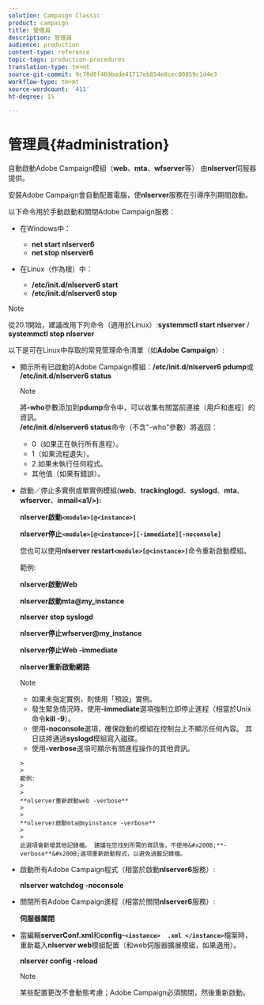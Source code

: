 ```yaml
---
solution: Campaign Classic
product: campaign
title: 管理員
description: 管理員
audience: production
content-type: reference
topic-tags: production-procedures
translation-type: tm+mt
source-git-commit: 9c78d8f469bade41717eb854e8cec00859c1d4e3
workflow-type: tm+mt
source-wordcount: '411'
ht-degree: 1%

---
```



# 管理員{#administration}

自動啟動Adobe Campaign模組（**web**、**mta**、**wfserver**&#x200B;等） 由&#x200B;**nlserver**&#x200B;伺服器提供。

安裝Adobe Campaign會自動配置電腦，使&#x200B;**nlserver**&#x200B;服務在引導序列期間啟動。

以下命令用於手動啟動和關閉Adobe Campaign服務：

* 在Windows中：

   * **net start nlserver6**
   * **net stop nlserver6**

* 在Linux（作為根）中：

   * **/etc/init.d/nlserver6 start**
   * **/etc/init.d/nlserver6 stop**

>[!NOTE]
>
>從20.1開始，建議改用下列命令（適用於Linux）:**systemmctl start nlserver** / **systemmctl stop nlserver**

以下是可在Linux中存取的常見管理命令清單（如&#x200B;**Adobe Campaign**）:

* 顯示所有已啟動的Adobe Campaign模組：**/etc/init.d/nlserver6 pdump**&#x200B;或&#x200B;**/etc/init.d/nlserver6 status**

   >[!NOTE]
   >
   >將&#x200B;**-who**&#x200B;參數添加到&#x200B;**pdump**&#x200B;命令中，可以收集有關當前連接（用戶和進程）的資訊。\
   >**/etc/init.d/nlserver6 status**&#x200B;命令（不含&quot;-who&quot;參數）將返回：
   >
   >    * 0（如果正在執行所有進程）。
   >    * 1（如果流程遺失）。
   >    * 2.如果未執行任何程式。
   >    * 其他值（如果有錯誤）。


* 啟動／停止多實例或單實例模組(**web**、**trackinglogd**、**syslogd**、**mta**、**wfserver**、**inmail&lt;a1/>):**

   **nlserver啟動`<module>[@<instance>]`**

   **nlserver停止`<module>[@<instance>][-immediate][-noconsole]`**

   您也可以使用&#x200B;**nlserver restart`<module>[@<instance>]`**&#x200B;命令重新啟動模組。

   範例:

   **nlserver啟動Web**

   **nlserver啟動mta@my_instance**

   **nlserver stop syslogd**

   **nlserver停止wfserver@my_instance**

   **nlserver停止Web -immediate**

   **nlserver重新啟動網路**

   >[!NOTE]
   >
   >* 如果未指定實例，則使用「預設」實例。
   >* 發生緊急情況時，使用&#x200B;**-immediate**&#x200B;選項強制立即停止進程（相當於Unix命令&#x200B;**kill -9**）。
   >* 使用&#x200B;**-noconsole**&#x200B;選項，確保啟動的模組在控制台上不顯示任何內容。 其日誌將通過&#x200B;**syslogd**&#x200B;模組寫入磁碟。
   >* 使用&#x200B;**-verbose**&#x200B;選項可顯示有關進程操作的其他資訊。

      >
      >   
      範例:
      >
      >   
      **nlserver重新啟動web -verbose**
      >
      >   
      **nlserver啟動mta@myinstance -verbose**
      >
      >   
      此選項會新增其他記錄檔。 建議在您找到所需的資訊後，不使用&#x200B;**-verbose**&#x200B;選項重新啟動程式，以避免過載記錄檔。


* 啟動所有Adobe Campaign程式（相當於啟動&#x200B;**nlserver6**&#x200B;服務）:

   **nlserver watchdog -noconsole**

* 關閉所有Adobe Campaign進程（相當於關閉&#x200B;**nlserver6**&#x200B;服務）:

   **伺服器關閉**

* 當編輯&#x200B;**serverConf.xml**&#x200B;和&#x200B;**config-`<instance>  .xml </instance>`**&#x200B;檔案時，重新載入&#x200B;**nlserver web**&#x200B;模組配置（和web伺服器擴展模組，如果適用）。

   **nlserver config -reload**

   >[!NOTE]
   >
   >某些配置更改不會動態考慮；Adobe Campaign必須關閉，然後重新啟動。

